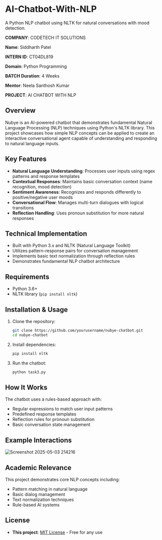 # AI-Chatbot-With-NLP
A Python NLP chatbot using NLTK for natural conversations with mood detection.

**COMPANY**: CODETECH IT SOLUTIONS

**Name**: Siddharth Patel

**INTERN ID**: CT04DL819

**Domain**: Python Programming

**BATCH Duration**: 4 Weeks

**Mentor**: Neela Santhosh Kumar

**PROJECT**: AI CHATBOT WITH NLP

## Overview
Nubye is an AI-powered chatbot that demonstrates fundamental Natural Language Processing (NLP) techniques using Python's NLTK library. This project showcases how simple NLP concepts can be applied to create an interactive conversational agent capable of understanding and responding to natural language inputs.

## Key Features
- **Natural Language Understanding**: Processes user inputs using regex patterns and response templates
- **Contextual Responses**: Maintains basic conversation context (name recognition, mood detection)
- **Sentiment Awareness**: Recognizes and responds differently to positive/negative user moods
- **Conversational Flow**: Manages multi-turn dialogues with logical transitions
- **Reflection Handling**: Uses pronoun substitution for more natural responses

## Technical Implementation
- Built with Python 3.x and NLTK (Natural Language Toolkit)
- Utilizes pattern-response pairs for conversation management
- Implements basic text normalization through reflection rules
- Demonstrates fundamental NLP chatbot architecture

## Requirements
- Python 3.6+
- NLTK library (`pip install nltk`)

## Installation & Usage
1. Clone the repository:
   ```bash
   git clone https://github.com/yourusername/nubye-chatbot.git
   cd nubye-chatbot
   ```

2. Install dependencies:
   ```bash
   pip install nltk
   ```

3. Run the chatbot:
   ```bash
   python task3.py
   ```

## How It Works
The chatbot uses a rules-based approach with:
- Regular expressions to match user input patterns
- Predefined response templates
- Reflection rules for pronoun substitution
- Basic conversation state management

## Example Interactions
![Screenshot 2025-05-03 214216](https://github.com/user-attachments/assets/20d80043-69cb-480e-9a00-304d4feb0755)

## Academic Relevance
This project demonstrates core NLP concepts including:
- Pattern matching in natural language
- Basic dialog management
- Text normalization techniques
- Rule-based AI systems

## License
- **This project**: [MIT License](LICENSE) - Free for any use  
